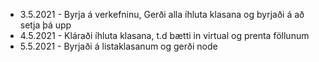 * 3.5.2021 - Byrja á verkefninu, Gerði alla íhluta klasana og byrjaði á að setja þá upp
* 4.5.2021 - Kláraði íhluta klasana, t.d bætti in virtual og prenta föllunum
* 5.5.2021 - Byrjaði á listaklasanum og gerði node
